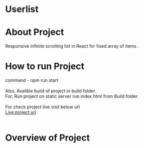 # Userlist

# About Project 

Responsive infinite scrolling list in React for fixed array of items . 

# How to run Project 
command - npm run start <br><br>
Also, Availble build of project in build folder <br> 
For, Run project on static server run index.html from Build folder <br><br>
For check project live visit below url <br>
[Live project url](http://userlist.epizy.com) <br><br>
   

# Overview of Project

